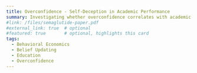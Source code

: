 ```yaml
---
title: Overconfidence - Self-Deception in Academic Performance
summary: Investigating whether overconfidence correlates with academic achievement and how signaling one's true ability influences outcomes and beliefs.
#link: /files/semaglutide-paper.pdf
#external_link: true  # optional
#featured: true       # optional, highlights this card
tags:
  - Behavioral Economics
  - Belief Updating
  - Education
  - Overconfidence
---
```

